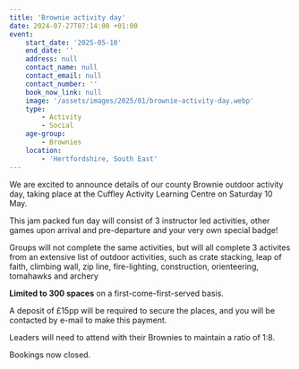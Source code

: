 ```yaml
---
title: 'Brownie activity day'
date: 2024-07-27T07:14:00 +01:00
event:
    start_date: '2025-05-10'
    end_date: ''
    address: null
    contact_name: null
    contact_email: null
    contact_number: ''
    book_now_link: null
    image: '/assets/images/2025/01/brownie-activity-day.webp'
    type:
        - Activity
        - Social
    age-group:
        - Brownies
    location:
        - 'Hertfordshire, South East'
---
```

We are excited to announce details of our county Brownie outdoor activity day, taking place at the Cuffley Activity Learning Centre on Saturday 10 May.

This jam packed fun day will consist of 3 instructor led activities, other games upon arrival and pre-departure and your very own special badge!

Groups will not complete the same activities, but will all complete 3 activites from an extensive list of outdoor activities, such as crate stacking, leap of faith, climbing wall, zip line, fire-lighting, construction, orienteering, tomahawks and archery

**Limited to 300 spaces** on a first-come-first-served basis.

A deposit of £15pp will be required to secure the places, and you will be contacted by e-mail to make this payment.

Leaders will need to attend with their Brownies to maintain a ratio of 1:8.

Bookings now closed.
